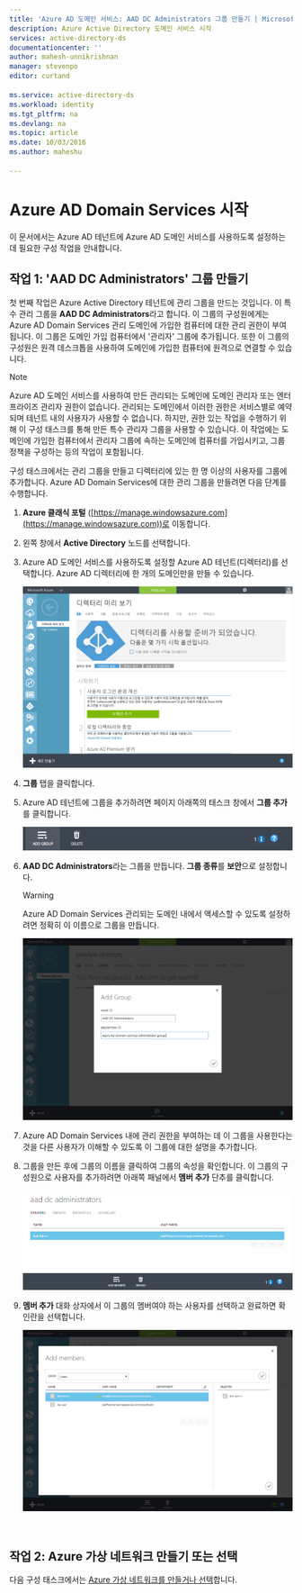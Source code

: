 ```yaml
---
title: 'Azure AD 도메인 서비스: AAD DC Administrators 그룹 만들기 | Microsoft Docs'
description: Azure Active Directory 도메인 서비스 시작
services: active-directory-ds
documentationcenter: ''
author: mahesh-unnikrishnan
manager: stevenpo
editor: curtand

ms.service: active-directory-ds
ms.workload: identity
ms.tgt_pltfrm: na
ms.devlang: na
ms.topic: article
ms.date: 10/03/2016
ms.author: maheshu

---
```

# <a name="get-started-with-azure-ad-domain-services"></a>Azure AD Domain Services 시작
이 문서에서는 Azure AD 테넌트에 Azure AD 도메인 서비스를 사용하도록 설정하는 데 필요한 구성 작업을 안내합니다.

## <a name="task-1:-create-the-'aad-dc-administrators'-group"></a>작업 1: 'AAD DC Administrators' 그룹 만들기
첫 번째 작업은 Azure Active Directory 테넌트에 관리 그룹을 만드는 것입니다. 이 특수 관리 그룹을 **AAD DC Administrators**라고 합니다. 이 그룹의 구성원에게는 Azure AD Domain Services 관리 도메인에 가입한 컴퓨터에 대한 관리 권한이 부여됩니다. 이 그룹은 도메인 가입 컴퓨터에서 '관리자' 그룹에 추가됩니다. 또한 이 그룹의 구성원은 원격 데스크톱을 사용하여 도메인에 가입한 컴퓨터에 원격으로 연결할 수 있습니다.  

> [!NOTE]
> Azure AD 도메인 서비스를 사용하여 만든 관리되는 도메인에 도메인 관리자 또는 엔터프라이즈 관리자 권한이 없습니다. 관리되는 도메인에서 이러한 권한은 서비스별로 예약되며 테넌트 내의 사용자가 사용할 수 없습니다. 하지만, 권한 있는 작업을 수행하기 위해 이 구성 태스크를 통해 만든 특수 관리자 그룹을 사용할 수 있습니다. 이 작업에는 도메인에 가입한 컴퓨터에서 관리자 그룹에 속하는 도메인에 컴퓨터를 가입시키고, 그룹 정책을 구성하는 등의 작업이 포함됩니다.
> 
> 

구성 태스크에서는 관리 그룹을 만들고 디렉터리에 있는 한 명 이상의 사용자를 그룹에 추가합니다. Azure AD Domain Services에 대한 관리 그룹을 만들려면 다음 단계를 수행합니다.

1. **Azure 클래식 포털** ([https://manage.windowsazure.com](https://manage.windowsazure.com))로 이동합니다.
2. 왼쪽 창에서 **Active Directory** 노드를 선택합니다.
3. Azure AD 도메인 서비스를 사용하도록 설정할 Azure AD 테넌트(디렉터리)를 선택합니다. Azure AD 디렉터리에 한 개의 도메인만을 만들 수 있습니다.
   
    ![Azure AD 디렉터리 선택](./media/active-directory-domain-services-getting-started/select-aad-directory.png)
4. **그룹** 탭을 클릭합니다.
5. Azure AD 테넌트에 그룹을 추가하려면 페이지 아래쪽의 태스크 창에서 **그룹 추가** 를 클릭합니다.
   
    ![그룹 단추 추가](./media/active-directory-domain-services-getting-started/add-group-button.png)
6. **AAD DC Administrators**라는 그룹을 만듭니다. **그룹 종류**를 **보안**으로 설정합니다.
   
   > [!WARNING]
   > Azure AD Domain Services 관리되는 도메인 내에서 액세스할 수 있도록 설정하려면 정확히 이 이름으로 그룹을 만듭니다.
   > 
   > 
   
    ![관리자 그룹 만들기](./media/active-directory-domain-services-getting-started/create-admin-group.png)
7. Azure AD Domain Services 내에 관리 권한을 부여하는 데 이 그룹을 사용한다는 것을 다른 사용자가 이해할 수 있도록 이 그룹에 대한 설명을 추가합니다.
8. 그룹을 만든 후에 그룹의 이름을 클릭하여 그룹의 속성을 확인합니다. 이 그룹의 구성원으로 사용자를 추가하려면 아래쪽 패널에서 **멤버 추가** 단추를 클릭합니다.
   
    ![그룹 구성원 단추 추가](./media/active-directory-domain-services-getting-started/add-group-members-button.png)
9. **멤버 추가** 대화 상자에서 이 그룹의 멤버여야 하는 사용자를 선택하고 완료하면 확인란을 선택합니다.
   
    ![관리자 그룹에 사용자 추가](./media/active-directory-domain-services-getting-started/add-group-members.png)

<br>

## <a name="task-2:-create-or-select-an-azure-virtual-network"></a>작업 2: Azure 가상 네트워크 만들기 또는 선택
다음 구성 태스크에서는 [Azure 가상 네트워크를 만들거나 선택](active-directory-ds-getting-started-vnet.md)합니다.

<!--HONumber=Oct16_HO2-->


